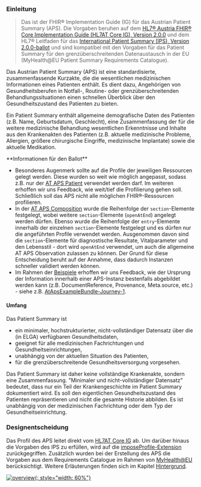 ### Einleitung

> Das ist der FHIR® Implementation Guide (IG) für das Austrian Patient Summary (APS). Die Vorgaben beruhen auf dem [HL7® Austria FHIR® Core Implementation Guide (HL7AT Core IG), Version 2.0.0](https://fhir.hl7.at/HL7-AT-FHIR-Core-R5/2.0.0/) und dem HL7® Leitfaden für das [International Patient Summary (IPS), Version 2.0.0-ballot](https://hl7.org/fhir/uv/ips/2024Sep/) und sind kompatibel mit den Vorgaben für das Patient Summary für den grenzüberschreitenden Datenaustausch in der EU (MyHealth@EU Patient Summary Requirements Catalogue).

Das Austrian Patient Summary (APS) ist eine standardisierte, zusammenfassende Kurzakte, die die wesentlichen medizinischen Informationen eines Patienten enthält. Es dient dazu, Angehörigen von Gesundheitsberufen in Notfall-, Routine- oder grenzüberschreitenden Behandlungssituationen einen schnellen Überblick über den Gesundheitszustand des Patienten zu bieten.

Ein Patient Summary enthält allgemeine demografische Daten des Patienten (z.B. Name, Geburtsdatum, Geschlecht), eine Zusammenfassung der für die weitere medizinische Behandlung wesentlichen Erkenntnisse und Inhalte aus den Krankenakten des Patienten (z.B. aktuelle medizinische Probleme, Allergien, größere chirurgische Eingriffe, medizinische Implantate) sowie die aktuelle Medikation.

<div class="note-to-balloters" markdown="1">
**Informationen für den Ballot**

- Besonderes Augenmerk sollte auf die Profile der jeweiligen Ressourcen gelegt werden. Diese wurden so weit wie möglich angepasst, sodass z.B. nur der [AT APS Patient](StructureDefinition-at-aps-patient.html) verwendet werden darf. Im weiteren erhoffen wir uns Feedback, wie weit/tief die Profilierung gehen soll. Schließlich soll das APS nicht alle möglichen FHIR®-Ressourcen profilieren.
- In der [AT APS Composition](StructureDefinition-at-aps-composition.html) wurde die Reihenfolge der `section`-Elemente festgelegt, wobei weitere `section`-Elemente (`openAtEnd`) angelegt werden dürfen. Ebenso wurde die Reihenfolge der `entry`-Elemente innerhalb der einzelnen `section`-Elemente festgelegt und es dürfen nur die angeführten Profile verwendet werden. Ausgenommen davon sind die `section`-Elemente für diagnostische Resultate, Vitalparameter und den Lebensstil - dort wird `openAtEnd` verwendet, um auch die allgemeine AT APS Observation zulassen zu können. Der Grund für diese Entscheidung beruht auf der Annahme, dass dadurch Instanzen schneller validiert werden können.
- Im Rahmen der [Beispiele](artifacts.html#example-example-instances) erhoffen wir uns Feedback, wie der Ursprung der Information innerhalb einer APS-Instanz bestenfalls abgebildet werden kann (z.B. DocumentReference, Provenance, Meta.source, etc.) - siehe z.B. [AtApsExampleBundle-Journey-1](Bundle-AtApsExampleBundle-Journey-1.html).
</div>

#### Umfang

Das Patient Summary ist
- ein minimaler, hochstrukturierter, nicht-vollständiger Datensatz über die (in ELGA) verfügbaren Gesundheitsdaten,
- geeignet für alle medizinischen Fachrichtungen und Gesundheitseinrichtungen,
- unabhängig von der aktuellen Situation des Patienten,
- für die grenzüberschreitende Gesundheitsversorgung vorgesehen.

Das Patient Summary ist daher keine vollständige Krankenakte, sondern eine Zusammenfassung. "Minimaler und nicht-vollständiger Datensatz" bedeutet, dass nur ein Teil der Krankengeschichte im Patient Summary dokumentiert wird. Es soll den eigentlichen Gesundheitszustand des Patienten repräsentieren und nicht die gesamte Historie abbilden. Es ist unabhängig von der medizinischen Fachrichtung oder dem Typ der Gesundheitseinrichtung.

### Designentscheidung

Das Profil des APS leitet direkt vom [HL7AT Core IG](https://fhir.hl7.at/HL7-AT-FHIR-Core-R5/2.0.0/) ab. Um darüber hinaus die Vorgaben des IPS zu erfüllen, wird auf die [imposeProfile-Extension](https://hl7.org/fhir/extensions/StructureDefinition-structuredefinition-imposeProfile.html) zurückgegriffen. Zusätzlich wurden bei der Erstellung des APS die Vorgaben aus dem Requirements Catalogue im Rahmen von [MyHealth@EU](https://health.ec.europa.eu/ehealth-digital-health-and-care/digital-health-and-care/electronic-cross-border-health-services_en) berücksichtigt. Weitere Erläuterungen finden sich im Kapitel [Hintergrund](background.html).

[![overview](austrian-ips-context.drawio.png){: style="width: 60%"}](austrian-ips-context.drawio.png)
